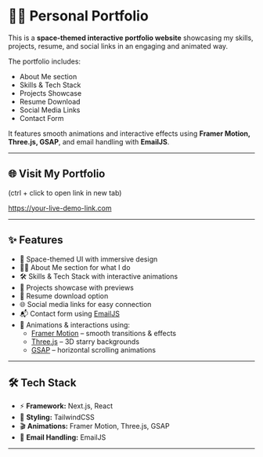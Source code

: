 # 🧑‍💻 Personal Portfolio

This is a **space-themed interactive portfolio website** showcasing my skills, projects, resume, and social links in an engaging and animated way.

The portfolio includes:
- About Me section  
- Skills & Tech Stack  
- Projects Showcase  
- Resume Download  
- Social Media Links  
- Contact Form

It features smooth animations and interactive effects using **Framer Motion, Three.js, GSAP**, and email handling with **EmailJS**.

---

## 🌐 Visit My Portfolio
(ctrl + click to open link in new tab)

https://your-live-demo-link.com

---

## ✨ Features

- 🌌 Space-themed UI with immersive design  
- 🧑‍🚀 About Me section for what I do
- 🛠 Skills & Tech Stack with interactive animations  
- 📂 Projects showcase with previews  
- 📄 Resume download option 
- 🌐 Social media links for easy connection  
- 📬 Contact form using [EmailJS](https://www.emailjs.com)  
- 🎥 Animations & interactions using:
  - [Framer Motion](https://www.framer.com/motion/) – smooth transitions & effects  
  - [Three.js](https://threejs.org/) – 3D starry backgrounds  
  - [GSAP](https://greensock.com/gsap/) – horizontal scrolling animations  

---

## 🛠 Tech Stack
- ⚡ **Framework:** Next.js, React
- 🎨 **Styling:** TailwindCSS  
- 🎬 **Animations:** Framer Motion, Three.js, GSAP  
- 📧 **Email Handling:** EmailJS  

---